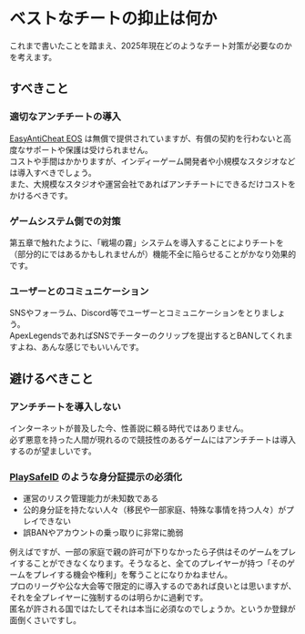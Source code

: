 # ベストなチートの抑止は何か
これまで書いたことを踏まえ、2025年現在どのようなチート対策が必要なのかを考えます。

## すべきこと

### 適切なアンチチートの導入
[EasyAntiCheat EOS](https://dev.epicgames.com/docs/ja/game-services/anti-cheat/anti-cheat-interfaces) は無償で提供されていますが、有償の契約を行わないと高度なサポートや保護は受けられません。  
コストや手間はかかりますが、インディーゲーム開発者や小規模なスタジオなどは導入すべきでしょう。  
また、大規模なスタジオや運営会社であればアンチチートにできるだけコストをかけるべきです。

### ゲームシステム側での対策
第五章で触れたように、「戦場の霧」システムを導入することによりチートを（部分的にではあるかもしれませんが）機能不全に陥らせることがかなり効果的です。

### ユーザーとのコミュニケーション
SNSやフォーラム、Discord等でユーザーとコミュニケーションをとりましょう。  
ApexLegendsであればSNSでチーターのクリップを提出するとBANしてくれますよね、あんな感じでもいいんです。

## 避けるべきこと

### アンチチートを導入しない
インターネットが普及した今、性善説に頼る時代ではありません。  
必ず悪意を持った人間が現れるので競技性のあるゲームにはアンチチートは導入するのが望ましいです。

### [PlaySafeID](https://playsafeid.com/) のような身分証提示の必須化
- 運営のリスク管理能力が未知数である
- 公的身分証を持たない人々（移民や一部家庭、特殊な事情を持つ人々）がプレイできない
- 誤BANやアカウントの乗っ取りに非常に脆弱

例えばですが、一部の家庭で親の許可が下りなかったら子供はそのゲームをプレイすることができなくなります。そうなると、全てのプレイヤーが持つ「そのゲームをプレイする機会や権利」を奪うことになりかねません。  
プロのリーグや公な大会等で限定的に導入するのであれば良いとは思いますが、それを全プレイヤーに強制するのは明らかに過剰です。  
匿名が許される国ではたしてそれは本当に必須なのでしょうか。というか登録が面倒くさいですし。